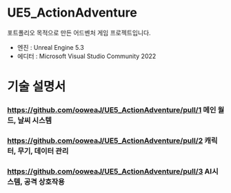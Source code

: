 # UE5_ActionAdventure

포트폴리오 목적으로 만든 어드벤처 게임 프로젝트입니다.
- 엔진 : Unreal Engine 5.3
- 에디터 : Microsoft Visual Studio Community 2022


# 기술 설명서

### https://github.com/ooweaJ/UE5_ActionAdventure/pull/1 메인 월드, 날씨 시스템

### https://github.com/ooweaJ/UE5_ActionAdventure/pull/2 캐릭터, 무기, 데이터 관리

### https://github.com/ooweaJ/UE5_ActionAdventure/pull/3 AI시스템, 공격 상호작용
